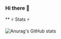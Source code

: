 ### Hi there 👋
** ⚡️ Stats ⚡️

![Anurag's GitHub stats](https://github-readme-stats.vercel.app/api?username=Pgw-hub&show_icons=true&theme=radical)

<!--
**Pgw-hub/Pgw-hub** is a ✨ _special_ ✨ repository because its `README.md` (this file) appears on your GitHub profile.

Here are some ideas to get you started:

- 🔭 I’m currently working on ...
- 🌱 I’m currently learning ...
- 👯 I’m looking to collaborate on ...
- 🤔 I’m looking for help with ...
- 💬 Ask me about ...
- 📫 How to reach me: ...
- 😄 Pronouns: ...
- ⚡ Fun fact: ...
-->

